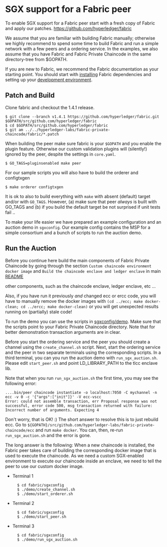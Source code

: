 # SGX support for a Fabric peer

To enable SGX support for a Fabric peer start with a fresh copy of Fabric and
apply our patches. https://github.com/hyperledger/fabric

We assume that you are familiar with building Fabric manually; otherwise we highly
recommend to spend some time to build Fabric and run a simple network with a
few peers and a ordering service. In the examples, we also assume that you have
Fabric and Fabric Private Chaincode in the same directory-tree from $GOPATH.

If you are new to Fabric, we recommend the Fabric documentation as your starting point. You should start with
[installing](https://hyperledger-fabric.readthedocs.io/en/release-1.4/prereqs.html) Fabric dependencies and setting up
your [development environment](https://hyperledger-fabric.readthedocs.io/en/release-1.4/dev-setup/build.html).

## Patch and Build

Clone fabric and checkout the 1.4.1 release.

    $ git clone --branch v1.4.1 https://github.com/hyperledger/fabric.git $GOPATH/src/github.com/hyperledger/fabric
    $ cd $GOPATH/src/github.com/hyperledger/fabric
    $ git am ../../hyperledger-labs/fabric-private-chaincode/fabric/*.patch

When building the peer  make sure fabric is your ``$GOPATH`` and you enable the
plugin feature. Otherwise our custom validation plugins will
(silently!) ignored by the peer, despite the settings in ``core.yaml``.

    $ GO_TAGS=pluginsenabled make peer

For our sample scripts you will also have to build the orderer and configtxgen

	$ make orderer configtxgen

It is ok to also to build everything with ``make`` with absent
(default) target and/or with ``GO_TAGS``.  However, (a) make sure that
peer _always_ is built with GO_TAGS and (b) if you build the default
target be not surprised if unit tests fail ..

To make your life easier we have prepared an example configuration and an
auction demo in ``sgxconfig``.  Our example config contains the MSP
for a simple consortium and a bunch of scripts to run the auction demo.


## Run the Auction

Before you continue here build the main components of Fabric Private Chaincode by going through the section `Custom
chaincode environment docker image` and `Build the chaincode enclave and ledger enclave` in main [README](../README.md)

other components, such as the chaincode
enclave, ledger enclave, etc ...

Also, if you have run it previously _and_ changed ecc or ercc code, you will have to manually remove
the docker images with `(cd ../ecc; make docker-clean; cd ../ercc; make docker-clean)` or you will get
unexpected results running on (partially) stale code!

To run the demo you can use the scripts in
[sgxconfig/demo](sgxconfig/demo). Make sure that the scripts point to your
Fabric Private Chaincode directory. Note that for better demonstration
transaction arguments are in clear.

Before you start the ordering service and the peer you should create a channel
using the ``create_channel.sh`` script.  Next, start the ordering service and
the peer in two separate terminals using the corresponding scripts.  In a
third terminal, you can you run the auction demo with ``run_sgx_auction.sh``.
Please edit ``start_peer.sh`` and point LD_LIBRARY_PATH to the tlcc enclave lib.

Note that when you run ``run_sgx_auction.sh`` the first time, you may
see the following error:

    ....bin/peer chaincode instantiate -o localhost:7050 -C mychannel -n ecc -v 0 -c '{"args":["init"]}' -V ecc-vscc
    Error: could not assemble transaction, err Proposal response was not successful, error code 500, msg transaction returned with failure:
    Incorrect number of arguments. Expecting 4

Don't worry, that is OK! :) The short answer to resolve this is to just
rebuild ecc. Go to ``${GOPATH}/src/github.com/hyperledger-labs/fabric-private-chaincode/ecc`` and run
``make docker``.  You can, then, re-run ``run_sgx_auction.sh`` and the
error is gone.

The long answer is the following: When a new chaincode is installed, the
Fabric peer takes care of building the corresponding docker image that
is used to execute the chaincode.  As we need a custom SGX-enabled
environment to execute our chaincode inside an enclave, we need to tell
the peer to use our custom docker image.

* Terminal 1

        $ cd fabric/sgxconfig
        $ ./demo/create_channel.sh
        $ ./demo/start_orderer.sh

* Terminal 2

        $ cd fabric/sgxconfig
        $ ./demo/start_peer.sh

* Terminal 3

        $ cd fabric/sgxconfig
        $ ./demo/run_sgx_auction.sh

